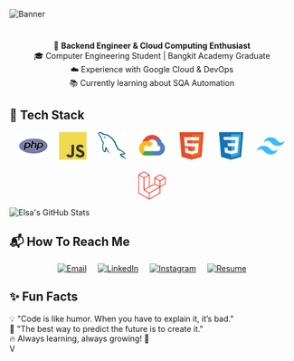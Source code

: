 ![Banner](https://private-user-images.githubusercontent.com/165486607/411987776-c6c0bc54-52d4-4b97-aea0-ad286ee05d43.png?jwt=eyJhbGciOiJIUzI1NiIsInR5cCI6IkpXVCJ9.eyJpc3MiOiJnaXRodWIuY29tIiwiYXVkIjoicmF3LmdpdGh1YnVzZXJjb250ZW50LmNvbSIsImtleSI6ImtleTUiLCJleHAiOjE3MzkyODAxMDAsIm5iZiI6MTczOTI3OTgwMCwicGF0aCI6Ii8xNjU0ODY2MDcvNDExOTg3Nzc2LWM2YzBiYzU0LTUyZDQtNGI5Ny1hZWEwLWFkMjg2ZWUwNWQ0My5wbmc_WC1BbXotQWxnb3JpdGhtPUFXUzQtSE1BQy1TSEEyNTYmWC1BbXotQ3JlZGVudGlhbD1BS0lBVkNPRFlMU0E1M1BRSzRaQSUyRjIwMjUwMjExJTJGdXMtZWFzdC0xJTJGczMlMkZhd3M0X3JlcXVlc3QmWC1BbXotRGF0ZT0yMDI1MDIxMVQxMzE2NDBaJlgtQW16LUV4cGlyZXM9MzAwJlgtQW16LVNpZ25hdHVyZT0xOWI2YzNiYTVhMTRiNjg1OWEwZjU3OTBkODk0OGQwNzFhYjI1M2I3MmU2Nzk5MTM5ODQwYTUwNGRlNWI2ZmE0JlgtQW16LVNpZ25lZEhlYWRlcnM9aG9zdCJ9.hO8qg2k3Lu_h4V5lV_a22LrU4R2OHXOqgx27QVmjwps)
<h1 align="center"></h1>

<p align="center">
  🚀 <strong>Backend Engineer & Cloud Computing Enthusiast</strong> <br>
  🎓 Computer Engineering Student | Bangkit Academy Graduate <br>
  ☁️ Experience with Google Cloud & DevOps <br>
  📚 Currently learning about SQA Automation  
</p>

## 🚀 Tech Stack  
<p align="center" style="display: flex; flex-wrap: wrap; justify-content: center; gap: 20px;">
  <img src="https://raw.githubusercontent.com/devicons/devicon/master/icons/php/php-original.svg" alt="PHP" width="50" height="50"/>
  <img src="https://raw.githubusercontent.com/devicons/devicon/master/icons/javascript/javascript-original.svg" alt="JavaScript" width="50" height="50"/>
  <img src="https://raw.githubusercontent.com/devicons/devicon/master/icons/mysql/mysql-original.svg" alt="MySQL" width="50" height="50"/>
  <img src="https://raw.githubusercontent.com/devicons/devicon/master/icons/googlecloud/googlecloud-original.svg" alt="Google Cloud" width="50" height="50"/>
  <img src="https://raw.githubusercontent.com/devicons/devicon/master/icons/html5/html5-original.svg" alt="HTML5" width="50" height="50"/>
  <img src="https://raw.githubusercontent.com/devicons/devicon/master/icons/css3/css3-original.svg" alt="CSS3" width="50" height="50"/>
  <img src="https://raw.githubusercontent.com/devicons/devicon/master/icons/tailwindcss/tailwindcss-original.svg" alt="Tailwind CSS" width="50" height="50"/>
  <img src="https://raw.githubusercontent.com/devicons/devicon/master/icons/laravel/laravel-original.svg" alt="Laravel" width="50" height="50"/>

</p>


 
![Elsa's GitHub Stats](https://github-readme-stats.vercel.app/api?username=elsayosu&show_icons=true&count_private=true&theme=tokyonight)


## 📬 How To Reach Me
<p align="center" style="display: flex; justify-content: center; gap: 20px;">
  <a href="mailto:elsayonata@gmail.com">
    <img src="https://img.shields.io/badge/Email-D14836?style=for-the-badge&logo=gmail&logoColor=white" alt="Email">
  </a>
  <a href="https://linkedin.com/in/elsayonatasugiono">
    <img src="https://img.shields.io/badge/LinkedIn-0077B5?style=for-the-badge&logo=linkedin&logoColor=white" alt="LinkedIn">
  </a>
  <a href="https://instagram.com/elsayosu">
    <img src="https://img.shields.io/badge/Instagram-E4405F?style=for-the-badge&logo=instagram&logoColor=white" alt="Instagram">
  </a>
  <a href="https://private-user-images.githubusercontent.com/165486607/412010221-037cb18a-ed06-4306-bf23-26b27885eefc.png?jwt=eyJhbGciOiJIUzI1NiIsInR5cCI6IkpXVCJ9.eyJpc3MiOiJnaXRodWIuY29tIiwiYXVkIjoicmF3LmdpdGh1YnVzZXJjb250ZW50LmNvbSIsImtleSI6ImtleTUiLCJleHAiOjE3MzkyODM4MDAsIm5iZiI6MTczOTI4MzUwMCwicGF0aCI6Ii8xNjU0ODY2MDcvNDEyMDEwMjIxLTAzN2NiMThhLWVkMDYtNDMwNi1iZjIzLTI2YjI3ODg1ZWVmYy5wbmc_WC1BbXotQWxnb3JpdGhtPUFXUzQtSE1BQy1TSEEyNTYmWC1BbXotQ3JlZGVudGlhbD1BS0lBVkNPRFlMU0E1M1BRSzRaQSUyRjIwMjUwMjExJTJGdXMtZWFzdC0xJTJGczMlMkZhd3M0X3JlcXVlc3QmWC1BbXotRGF0ZT0yMDI1MDIxMVQxNDE4MjBaJlgtQW16LUV4cGlyZXM9MzAwJlgtQW16LVNpZ25hdHVyZT0wN2Y1OGVmYjg5NWQxMGY4NmRiZTYxN2ExYWZkMWY3OTU2ODhkMDgwYjQ1OGQzNWZiYmM0MzBlMjI1NmUyMDI1JlgtQW16LVNpZ25lZEhlYWRlcnM9aG9zdCJ9.kY_Wfg2adjJIcGeq8UojohWebuPgdFAZwn8v8wA2cD0">
    <img src="https://img.shields.io/badge/Resume-000000?style=for-the-badge&logo=adobeacrobatreader&logoColor=white" alt="Resume">
  </a>
</p>


## ✨ Fun Facts  
💡 "Code is like humor. When you have to explain it, it’s bad."  
🚀 "The best way to predict the future is to create it."  
🔥 Always learning, always growing! 🚀  
V

